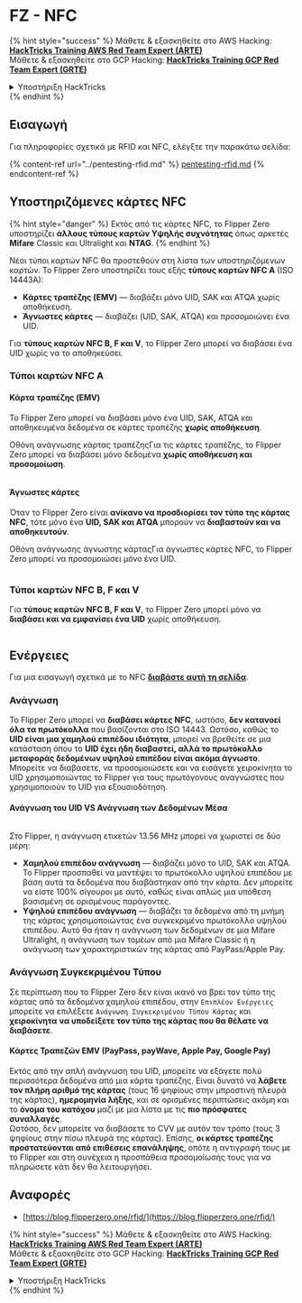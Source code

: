 # FZ - NFC

{% hint style="success" %}
Μάθετε & εξασκηθείτε στο AWS Hacking:<img src="/.gitbook/assets/arte.png" alt="" data-size="line">[**HackTricks Training AWS Red Team Expert (ARTE)**](https://training.hacktricks.xyz/courses/arte)<img src="/.gitbook/assets/arte.png" alt="" data-size="line">\
Μάθετε & εξασκηθείτε στο GCP Hacking: <img src="/.gitbook/assets/grte.png" alt="" data-size="line">[**HackTricks Training GCP Red Team Expert (GRTE)**<img src="/.gitbook/assets/grte.png" alt="" data-size="line">](https://training.hacktricks.xyz/courses/grte)

<details>

<summary>Υποστήριξη HackTricks</summary>

* Ελέγξτε τα [**σχέδια συνδρομής**](https://github.com/sponsors/carlospolop)!
* **Εγγραφείτε στην** 💬 [**ομάδα Discord**](https://discord.gg/hRep4RUj7f) ή στην [**ομάδα telegram**](https://t.me/peass) ή **ακολουθήστε** μας στο **Twitter** 🐦 [**@hacktricks\_live**](https://twitter.com/hacktricks\_live)**.**
* **Μοιραστείτε κόλπα hacking υποβάλλοντας PRs στα** [**HackTricks**](https://github.com/carlospolop/hacktricks) και [**HackTricks Cloud**](https://github.com/carlospolop/hacktricks-cloud) github repos.

</details>
{% endhint %}

## Εισαγωγή <a href="#id-9wrzi" id="id-9wrzi"></a>

Για πληροφορίες σχετικά με RFID και NFC, ελέγξτε την παρακάτω σελίδα:

{% content-ref url="../pentesting-rfid.md" %}
[pentesting-rfid.md](../pentesting-rfid.md)
{% endcontent-ref %}

## Υποστηριζόμενες κάρτες NFC <a href="#id-9wrzi" id="id-9wrzi"></a>

{% hint style="danger" %}
Εκτός από τις κάρτες NFC, το Flipper Zero υποστηρίζει **άλλους τύπους καρτών Υψηλής συχνότητας** όπως αρκετές **Mifare** Classic και Ultralight και **NTAG**.
{% endhint %}

Νέοι τύποι καρτών NFC θα προστεθούν στη λίστα των υποστηριζόμενων καρτών. Το Flipper Zero υποστηρίζει τους εξής **τύπους καρτών NFC A** (ISO 14443A):

* ﻿**Κάρτες τραπέζης (EMV)** — διαβάζει μόνο UID, SAK και ATQA χωρίς αποθήκευση.
* ﻿**Άγνωστες κάρτες** — διαβάζει (UID, SAK, ATQA) και προσομοιώνει ένα UID.

Για **τύπους καρτών NFC B, F και V**, το Flipper Zero μπορεί να διαβάσει ένα UID χωρίς να το αποθηκεύσει.

### Τύποι καρτών NFC A <a href="#uvusf" id="uvusf"></a>

#### Κάρτα τραπέζης (EMV) <a href="#kzmrp" id="kzmrp"></a>

Το Flipper Zero μπορεί να διαβάσει μόνο ένα UID, SAK, ATQA και αποθηκευμένα δεδομένα σε κάρτες τραπέζης **χωρίς αποθήκευση**.

Οθόνη ανάγνωσης κάρτας τραπέζηςΓια τις κάρτες τραπέζης, το Flipper Zero μπορεί να διαβάσει μόνο δεδομένα **χωρίς αποθήκευση και προσομοίωση**.

<figure><img src="https://cdn.flipperzero.one/Monosnap_Miro_2022-08-17_12-26-31.png?auto=format&#x26;ixlib=react-9.1.1&#x26;h=916&#x26;w=2662" alt=""><figcaption></figcaption></figure>

#### Άγνωστες κάρτες <a href="#id-37eo8" id="id-37eo8"></a>

Όταν το Flipper Zero είναι **ανίκανο να προσδιορίσει τον τύπο της κάρτας NFC**, τότε μόνο ένα **UID, SAK και ATQA** μπορούν να **διαβαστούν και να αποθηκευτούν**.

Οθόνη ανάγνωσης άγνωστης κάρταςΓια άγνωστες κάρτες NFC, το Flipper Zero μπορεί να προσομοιώσει μόνο ένα UID.

<figure><img src="https://cdn.flipperzero.one/Monosnap_Miro_2022-08-17_12-27-53.png?auto=format&#x26;ixlib=react-9.1.1&#x26;h=932&#x26;w=2634" alt=""><figcaption></figcaption></figure>

### Τύποι καρτών NFC B, F και V <a href="#wyg51" id="wyg51"></a>

Για **τύπους καρτών NFC B, F και V**, το Flipper Zero μπορεί μόνο να **διαβάσει και να εμφανίσει ένα UID** χωρίς αποθήκευση.

<figure><img src="https://archbee.imgix.net/3StCFqarJkJQZV-7N79yY/zBU55Fyj50TFO4U7S-OXH_screenshot-2022-08-12-at-182540.png?auto=format&#x26;ixlib=react-9.1.1&#x26;h=1080&#x26;w=2704" alt=""><figcaption></figcaption></figure>

## Ενέργειες

Για μια εισαγωγή σχετικά με το NFC [**διαβάστε αυτή τη σελίδα**](../pentesting-rfid.md#high-frequency-rfid-tags-13.56-mhz).

### Ανάγνωση

Το Flipper Zero μπορεί να **διαβάσει κάρτες NFC**, ωστόσο, **δεν κατανοεί όλα τα πρωτόκολλα** που βασίζονται στο ISO 14443. Ωστόσο, καθώς το **UID είναι μια χαμηλού επιπέδου ιδιότητα**, μπορεί να βρεθείτε σε μια κατάσταση όπου το **UID έχει ήδη διαβαστεί, αλλά το πρωτόκολλο μεταφοράς δεδομένων υψηλού επιπέδου είναι ακόμα άγνωστο**. Μπορείτε να διαβάσετε, να προσομοιώσετε και να εισάγετε χειροκίνητα το UID χρησιμοποιώντας το Flipper για τους πρωτόγονους αναγνώστες που χρησιμοποιούν το UID για εξουσιοδότηση.

#### Ανάγνωση του UID VS Ανάγνωση των Δεδομένων Μέσα <a href="#reading-the-uid-vs-reading-the-data-inside" id="reading-the-uid-vs-reading-the-data-inside"></a>

<figure><img src="../../../.gitbook/assets/image (217).png" alt=""><figcaption></figcaption></figure>

Στο Flipper, η ανάγνωση ετικετών 13.56 MHz μπορεί να χωριστεί σε δύο μέρη:

* **Χαμηλού επιπέδου ανάγνωση** — διαβάζει μόνο το UID, SAK και ATQA. Το Flipper προσπαθεί να μαντέψει το πρωτόκολλο υψηλού επιπέδου με βάση αυτά τα δεδομένα που διαβάστηκαν από την κάρτα. Δεν μπορείτε να είστε 100% σίγουροι με αυτό, καθώς είναι απλώς μια υπόθεση βασισμένη σε ορισμένους παράγοντες.
* **Υψηλού επιπέδου ανάγνωση** — διαβάζει τα δεδομένα από τη μνήμη της κάρτας χρησιμοποιώντας ένα συγκεκριμένο πρωτόκολλο υψηλού επιπέδου. Αυτό θα ήταν η ανάγνωση των δεδομένων σε μια Mifare Ultralight, η ανάγνωση των τομέων από μια Mifare Classic ή η ανάγνωση των χαρακτηριστικών της κάρτας από PayPass/Apple Pay.

### Ανάγνωση Συγκεκριμένου Τύπου

Σε περίπτωση που το Flipper Zero δεν είναι ικανό να βρει τον τύπο της κάρτας από τα δεδομένα χαμηλού επιπέδου, στην `Επιπλέον Ενέργειες` μπορείτε να επιλέξετε `Ανάγνωση Συγκεκριμένου Τύπου Κάρτας` και **χειροκίνητα** **να υποδείξετε τον τύπο της κάρτας που θα θέλατε να διαβάσετε**.

#### Κάρτες Τραπεζών EMV (PayPass, payWave, Apple Pay, Google Pay) <a href="#emv-bank-cards-paypass-paywave-apple-pay-google-pay" id="emv-bank-cards-paypass-paywave-apple-pay-google-pay"></a>

Εκτός από την απλή ανάγνωση του UID, μπορείτε να εξάγετε πολύ περισσότερα δεδομένα από μια κάρτα τραπέζης. Είναι δυνατό να **λάβετε τον πλήρη αριθμό της κάρτας** (τους 16 ψηφίους στην μπροστινή πλευρά της κάρτας), **ημερομηνία λήξης**, και σε ορισμένες περιπτώσεις ακόμη και το **όνομα του κατόχου** μαζί με μια λίστα με τις **πιο πρόσφατες συναλλαγές**.\
Ωστόσο, δεν μπορείτε να διαβάσετε το CVV με αυτόν τον τρόπο (τους 3 ψηφίους στην πίσω πλευρά της κάρτας). Επίσης, **οι κάρτες τραπέζης προστατεύονται από επιθέσεις επανάληψης**, οπότε η αντιγραφή τους με το Flipper και στη συνέχεια η προσπάθεια προσομοίωσής τους για να πληρώσετε κάτι δεν θα λειτουργήσει.

## Αναφορές

* [https://blog.flipperzero.one/rfid/](https://blog.flipperzero.one/rfid/)

{% hint style="success" %}
Μάθετε & εξασκηθείτε στο AWS Hacking:<img src="/.gitbook/assets/arte.png" alt="" data-size="line">[**HackTricks Training AWS Red Team Expert (ARTE)**](https://training.hacktricks.xyz/courses/arte)<img src="/.gitbook/assets/arte.png" alt="" data-size="line">\
Μάθετε & εξασκηθείτε στο GCP Hacking: <img src="/.gitbook/assets/grte.png" alt="" data-size="line">[**HackTricks Training GCP Red Team Expert (GRTE)**<img src="/.gitbook/assets/grte.png" alt="" data-size="line">](https://training.hacktricks.xyz/courses/grte)

<details>

<summary>Υποστήριξη HackTricks</summary>

* Ελέγξτε τα [**σχέδια συνδρομής**](https://github.com/sponsors/carlospolop)!
* **Εγγραφείτε στην** 💬 [**ομάδα Discord**](https://discord.gg/hRep4RUj7f) ή στην [**ομάδα telegram**](https://t.me/peass) ή **ακολουθήστε** μας στο **Twitter** 🐦 [**@hacktricks\_live**](https://twitter.com/hacktricks\_live)**.**
* **Μοιραστείτε κόλπα hacking υποβάλλοντας PRs στα** [**HackTricks**](https://github.com/carlospolop/hacktricks) και [**HackTricks Cloud**](https://github.com/carlospolop/hacktricks-cloud) github repos.

</details>
{% endhint %}
